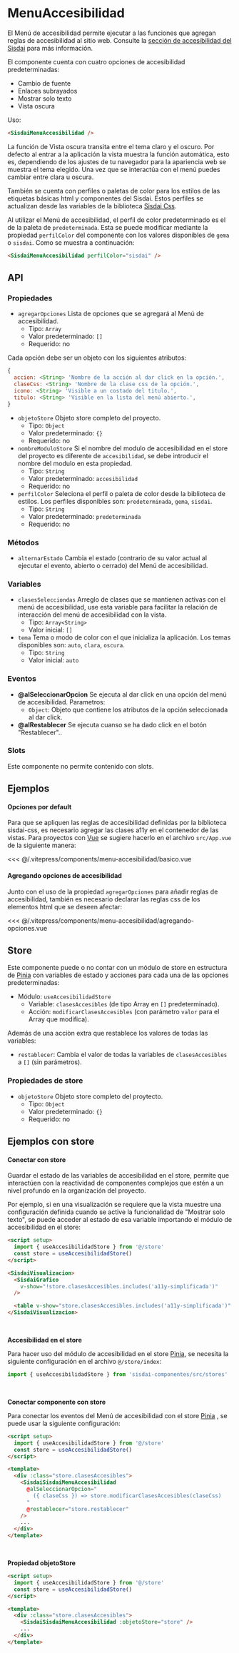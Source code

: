 <script setup>
import EjemploBasico from "../../.vitepress/components/menu-accesibilidad/basico.vue";
import EjemploAgregandoOpciones from "../../.vitepress/components/menu-accesibilidad/agregando-opciones.vue";
</script>

# MenuAccesibilidad

El Menú de accesibilidad permite ejecutar a las funciones que agregan reglas de accesibilidad al sitio web. Consulte la [sección de accesibilidad del Sisdai](https://sisdai.conahcyt.mx/accesibilidad/) para más información.

El componente cuenta con cuatro opciones de accesibilidad predeterminadas:

- Cambio de fuente
- Enlaces subrayados
- Mostrar solo texto
- Vista oscura

Uso:

```html
<SisdaiMenuAccesibilidad />
```

La función de Vista oscura transita entre el tema claro y el oscuro. Por defecto al entrar a la aplicación la vista muestra la función automática, esto es, dependiendo de los ajustes de tu navegador para la apariencia web se muestra el tema elegido. Una vez que se interactúa con el menú puedes cambiar entre clara u oscura.

También se cuenta con perfiles o paletas de color para los estilos de las etiquetas básicas html y componentes del Sisdai. Estos perfiles se actualizan desde las variables de la biblioteca [Sisdai Css](https://codigo.conahcyt.mx/sisdai/sisdai-css).

Al utilizar el Menú de accesibilidad, el perfil de color predeterminado es el de la paleta de `predeterminada`. Esta se puede modificar mediante la propiedad `perfilColor` del componente con los valores disponibles de `gema` o `sisdai`. Como se muestra a continuación:

```html
<SisdaiMenuAccesibilidad perfilColor="sisdai" />
```

<section id="api">

## API

### Propiedades

- `agregarOpciones` Lista de opciones que se agregará al Menú de accesibilidad.
  - Tipo: `Array`
  - Valor predeterminado: `[]`
  - Requerido: no

Cada opción debe ser un objeto con los siguientes atributos:

```js
{
  accion: <String> 'Nombre de la acción al dar click en la opción.',
  claseCss: <String> 'Nombre de la clase css de la opción.',
  icono: <String> 'Visible a un costado del titulo.',
  titulo: <String> 'Visible en la lista del menú abierto.',
}
```

- `objetoStore` Objeto store completo del proyecto.
  - Tipo: `Object`
  - Valor predeterminado: `{}`
  - Requerido: no
- `nombreModuloStore` Si el nombre del modulo de accesibilidad en el store del proyecto es diferente de `accesibilidad`, se debe introducir el nombre del modulo en esta propiedad.
  - Tipo: `String`
  - Valor predeterminado: `accesibilidad`
  - Requerido: no
- `perfilColor` Seleciona el perfil o paleta de color desde la biblioteca de estilos. Los perfiles disponibles son: `predeterminada`, `gema`, `sisdai`.
  - Tipo: `String`
  - Valor predeterminado: `predeterminada`
  - Requerido: no

### Métodos

- `alternarEstado` Cambia el estado (contrario de su valor actual al ejecutar el evento, abierto o cerrado) del Menú de accesibilidad.

### Variables

- `clasesSelecciondas` Arreglo de clases que se mantienen activas con el menú de accesibilidad, use esta variable para facilitar la relación de interacción del menú de accesibilidad con la vista.
  - Tipo: `Array<String>`
  - Valor inicial: `[]`
- `tema` Tema o modo de color con el que inicializa la aplicación. Los temas disponibles son: `auto`, `clara`, `oscura`.
  - Tipo: `String`
  - Valor inicial: `auto`

### Eventos

- **@alSeleccionarOpcion**
  Se ejecuta al dar click en una opción del menú de accesibilidad. Parametros:
  - `Object`: Objeto que contiene los atributos de la opción seleccionada al dar click.
- **@alRestablecer**
  Se ejecuta cuanso se ha dado click en el botón "Restablecer"..

### Slots

Este componente no permite contenido con slots.

</section>

<section id="ejemplos">

## Ejemplos

#### Opciones por default

Para que se apliquen las reglas de accesibilidad definidas por la biblioteca sisdai-css, es necesario agregar las clases a11y en el contenedor de las vistas. Para proyectos con [Vue](https://vuejs.org/) se sugiere hacerlo en el archivo `src/App.vue` de la siguiente manera:

<!-- <utils-ejemplo-doc ruta="menu-accesibilidad/basico.vue"/> -->
<EjemploBasico />
<<< @/.vitepress/components/menu-accesibilidad/basico.vue

#### Agregando opciones de accesibilidad

Junto con el uso de la propiedad `agregarOpciones` para añadir reglas de accesibilidad, también es necesario declarar las reglas css de los elementos html que se deseen afectar:

<!-- <utils-ejemplo-doc ruta="menu-accesibilidad/agregando-opciones.vue"/> -->
<EjemploAgregandoOpciones />
<<< @/.vitepress/components/menu-accesibilidad/agregando-opciones.vue

</section>

<section id="store">

## Store

Este componente puede o no contar con un módulo de store en estructura de [Pinia](https://pinia.vuejs.org/) con variables de estado y acciones para cada una de las opciones predeterminadas:

- Módulo: `useAccesibilidadStore`
  - Variable: `clasesAccesibles` (de tipo Array en `[]` predeterminado).
  - Acción: `modificarClasesAccesibles` (con parámetro `valor` para el Array que modifica).

Además de una acciòn extra que restablece los valores de todas las variables:

- `restablecer`:
  Cambia el valor de todas la variables de `clasesAccesibles` a `[]` (sin parámetros).

### Propiedades de store

- `objetoStore` Objeto store completo del proytecto.
  - Tipo: `Object`
  - Valor predeterminado: `{}`
  - Requerido: no

</section>

<section id="ejemplos-con-store">

## Ejemplos con store

#### Conectar con store

Guardar el estado de las variables de accesibilidad en el store, permite que interactúen con la reactividad de componentes complejos que estén a un nivel profundo en la organización del proyecto.

Por ejemplo, si en una visualización se requiere que la vista muestre una configuración definida cuando se active la funcionalidad de "Mostrar solo texto", se puede acceder al estado de esa variable importando el módulo de accesibilidad en el store:

```html
<script setup>
  import { useAccesibilidadStore } from '@/store'
  const store = useAccesibilidadStore()
</script>

<SisdaiVisualizacion>
  <SisdaiGrafico
    v-show="!store.clasesAccesibles.includes('a11y-simplificada')"
  />

  <table v-show="store.clasesAccesibles.includes('a11y-simplificada')" />
</SisdaiVisualizacion>
```

<br />

**Accesibilidad en el store**

Para hacer uso del módulo de accesibilidad en el store [Pinia](https://pinia.vuejs.org/), se necesita la siguiente configuración en el archivo `@/store/index`:

```js
import { useAccesibilidadStore } from 'sisdai-componentes/src/stores'
```

<br />

**Conectar componente con store**

Para conectar los eventos del Menú de accesibilidad con el store [Pinia](https://pinia.vuejs.org/) , se puede usar la siguiente configuración:

```html
<script setup>
  import { useAccesibilidadStore } from '@/store'
  const store = useAccesibilidadStore()
</script>

<template>
  <div :class="store.clasesAccesibles">
    <SisdaiSisdaiMenuAccesibilidad
      @alSeleccionarOpcion="
        ({ claseCss }) => store.modificarClasesAccesibles(claseCss)
      "
      @restablecer="store.restablecer"
    />
    ...
  </div>
</template>
```

<br />

**Propiedad objetoStore**

```html
<script setup>
  import { useAccesibilidadStore } from '@/store'
  const store = useAccesibilidadStore()
</script>

<template>
  <div :class="store.clasesAccesibles">
    <SisdaiSisdaiMenuAccesibilidad :objetoStore="store" />
    ...
  </div>
</template>
```

</section>
